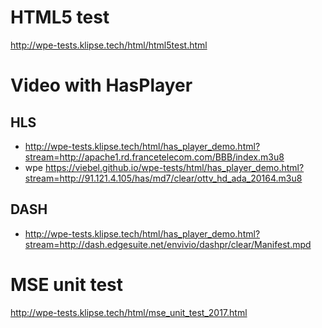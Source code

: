 # HTML5 test

http://wpe-tests.klipse.tech/html/html5test.html

# Video with HasPlayer

## HLS 

- http://wpe-tests.klipse.tech/html/has_player_demo.html?stream=http://apache1.rd.francetelecom.com/BBB/index.m3u8
- wpe https://viebel.github.io/wpe-tests/html/has_player_demo.html?stream=http://91.121.4.105/has/md7/clear/ottv_hd_ada_20164.m3u8

## DASH

- http://wpe-tests.klipse.tech/html/has_player_demo.html?stream=http://dash.edgesuite.net/envivio/dashpr/clear/Manifest.mpd

# MSE unit test

http://wpe-tests.klipse.tech/html/mse_unit_test_2017.html
